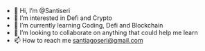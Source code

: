 - 👋 Hi, I’m @Santiseri
- 👀 I’m interested in Defi and Crypto
- 🌱 I’m currently learning Coding, Defi and Blockchain
- 💞️ I’m looking to collaborate on anything that could help me learn
- 📫 How to reach me santiagoseri@gmail.com

<!---
Santiseri/Santiseri is a ✨ special ✨ repository because its `README.md` (this file) appears on your GitHub profile.
You can click the Preview link to take a look at your changes.
--->
